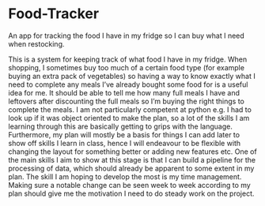 # Food-Tracker
An app for tracking the food I have in my fridge so I can buy what I need when restocking.

This is a system for keeping track of what food I have in my fridge. When shopping, I sometimes buy too much of a certain food type (for example buying an extra pack of vegetables) so having a way to know exactly what I need to complete any meals I’ve already bought some food for is a useful idea for me. It should be able to tell me how many full meals I have and leftovers after discounting the full meals so I’m buying the right things to complete the meals. I am not particularly competent at python e.g. I had to look up if it was object oriented to make the plan, so a lot of the skills I am learning through this are basically getting to grips with the language. Furthermore, my plan will mostly be a basis for things I can add later to show off skills I learn in class, hence I will endeavour to be flexible with changing the layout for something better or adding new features etc. One of the main skills I aim to show at this stage is that I can build a pipeline for the processing of data, which should already be apparent to some extent in my plan. The skill I am hoping to develop the most is my time management. Making sure a notable change can be seen week to week according to my plan should give me the motivation I need to do steady work on the project.
